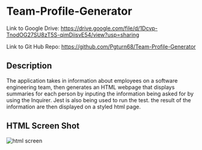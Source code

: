 # Team-Profile-Generator

Link to Google Drive: https://drive.google.com/file/d/1Dcvp-TnodOG27SU8zT5S-qimDiisvE54/view?usp=sharing

Link to Git Hub Repo: https://github.com/Pgturn68/Team-Profile-Generator

## Description 
The application takes in information about employees on a software engineering team, then generates an HTML webpage that displays summaries for each person
by inputing the information being asked for by using the Inquirer. Jest is also being used to run the test.
the result of the information are then displayed on a styled html page. 

## HTML Screen Shot
![html screen](https://user-images.githubusercontent.com/78170157/117550169-6e311400-b004-11eb-8231-5d17e8f5cf30.JPG)
